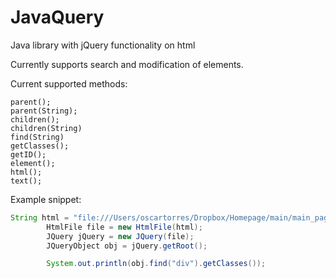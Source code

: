 # JavaQuery
Java library with jQuery functionality on html

Currently supports search and modification of elements.

Current supported methods:
```
parent();
parent(String);
children();
children(String)
find(String)
getClasses();
getID();
element();
html();
text();
```

Example snippet:
```java
String html = "file:///Users/oscartorres/Dropbox/Homepage/main/main_page.html";
        HtmlFile file = new HtmlFile(html);
        JQuery jQuery = new JQuery(file);
        JQueryObject obj = jQuery.getRoot();

        System.out.println(obj.find("div").getClasses());
```
